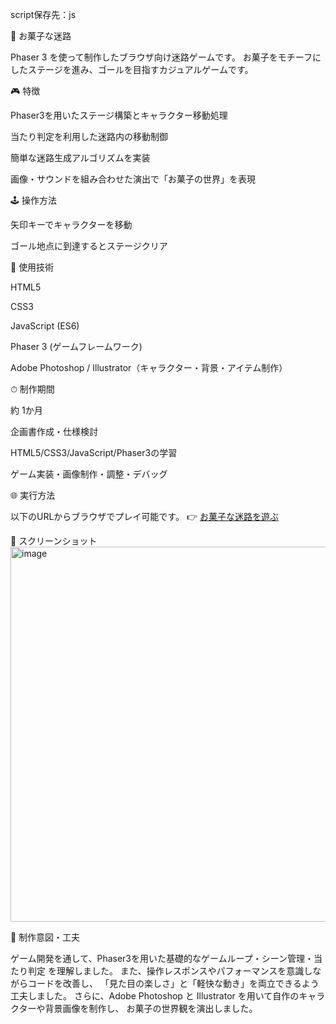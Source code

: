 script保存先：js

🍭 お菓子な迷路

Phaser 3 を使って制作したブラウザ向け迷路ゲームです。
お菓子をモチーフにしたステージを進み、ゴールを目指すカジュアルゲームです。

🎮 特徴

Phaser3を用いたステージ構築とキャラクター移動処理

当たり判定を利用した迷路内の移動制御

簡単な迷路生成アルゴリズムを実装

画像・サウンドを組み合わせた演出で「お菓子の世界」を表現

🕹 操作方法

矢印キーでキャラクターを移動

ゴール地点に到達するとステージクリア

🔧 使用技術

HTML5

CSS3

JavaScript (ES6)

Phaser 3 (ゲームフレームワーク)

Adobe Photoshop / Illustrator（キャラクター・背景・アイテム制作）

⏱ 制作期間

約 1か月

企画書作成・仕様検討

HTML5/CSS3/JavaScript/Phaser3の学習

ゲーム実装・画像制作・調整・デバッグ

🌐 実行方法

以下のURLからブラウザでプレイ可能です。
👉 [お菓子な迷路を遊ぶ](https://fancy-praline-1a7076.netlify.app/)

📸 スクリーンショット
<img width="806" height="600" alt="image" src="https://github.com/user-attachments/assets/38ca8d57-aae9-454c-a53b-f496f35848a0" />

📌 制作意図・工夫

ゲーム開発を通して、Phaser3を用いた基礎的なゲームループ・シーン管理・当たり判定 を理解しました。
また、操作レスポンスやパフォーマンスを意識しながらコードを改善し、
「見た目の楽しさ」と「軽快な動き」を両立できるよう工夫しました。
さらに、Adobe Photoshop と Illustrator を用いて自作のキャラクターや背景画像を制作し、
お菓子の世界観を演出しました。
